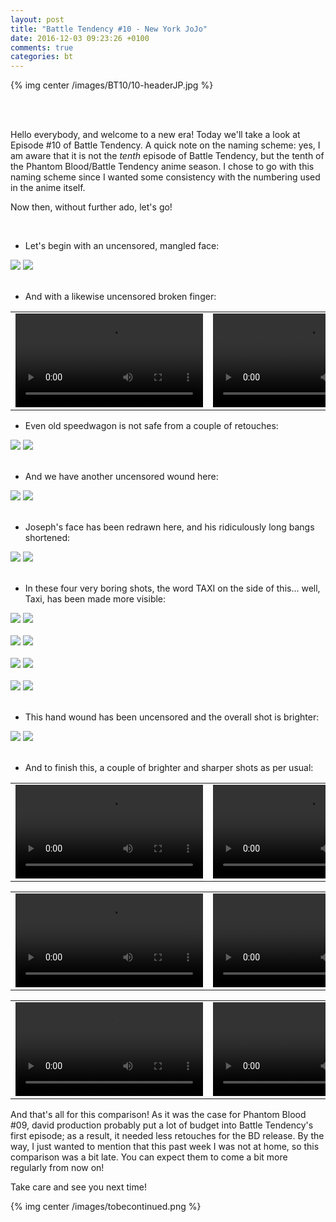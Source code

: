```yaml
---
layout: post
title: "Battle Tendency #10 - New York JoJo"
date: 2016-12-03 09:23:26 +0100
comments: true
categories: bt
---
```


{% img center /images/BT10/10-headerJP.jpg %}
<!-- more -->

<br>
<br>

Hello everybody, and welcome to a new era! Today we'll take a look at Episode #10 of Battle Tendency. A quick note on the naming scheme: yes, I am aware that it is not the *tenth* episode of Battle Tendency, but the tenth of the Phantom Blood/Battle Tendency anime season. I chose to go with this naming scheme since I wanted some consistency with the numbering used in the anime itself.

Now then, without further ado, let's go!

<br>

- Let's begin with an uncensored, mangled face:

<div id="container1" class="twentytwenty-container">
 <img src="/images/BT10/tv-06490.jpg" />
 <img src="/images/BT10/bd-06490.jpg" />
</div>

<br>

- And with a likewise uncensored broken finger:

<table width="100%">
<tr>
<td align="left" valign="top" width="50%">
<video class='center' nocontrols loop preload='auto'>
  <source src=/videos/BT10/TV%201%20-%20cokefinger.webm type='video/webm; codecs="vp8, vorbis"'>
</video>
</td>
<td align="left" valign="top" width="50%">
<video class='center' nocontrols loop preload='auto'>
  <source src=/videos/BT10/BD%201%20-%20cokefinger.webm type='video/webm; codecs="vp8, vorbis"'>
</video>
</td>
</tr>
</table>

- Even old speedwagon is not safe from a couple of retouches:

<div id="container1" class="twentytwenty-container">
 <img src="/images/BT10/tv-11900.jpg" />
 <img src="/images/BT10/bd-11900.jpg" />
</div>

<br>

- And we have another uncensored wound here:

<div id="container1" class="twentytwenty-container">
 <img src="/images/BT10/tv-14190.jpg" />
 <img src="/images/BT10/bd-14190.jpg" />
</div>

<br>

- Joseph's face has been redrawn here, and his ridiculously long bangs shortened:

<div id="container1" class="twentytwenty-container">
 <img src="/images/BT10/tv-16970.jpg" />
 <img src="/images/BT10/bd-16970.jpg" />
</div>

<br>

- In these four very boring shots, the word TAXI on the side of this... well, Taxi, has been made more visible:

<div id="container1" class="twentytwenty-container">
 <img src="/images/BT10/tv-17700.jpg" />
 <img src="/images/BT10/bd-17700.jpg" />
</div>

<br>

<div id="container1" class="twentytwenty-container">
 <img src="/images/BT10/tv-18260.jpg" />
 <img src="/images/BT10/bd-18260.jpg" />
</div>

<br>

<div id="container1" class="twentytwenty-container">
 <img src="/images/BT10/tv-19325.jpg" />
 <img src="/images/BT10/bd-19325.jpg" />
</div>

<br>

<div id="container1" class="twentytwenty-container">
 <img src="/images/BT10/tv-19800.jpg" />
 <img src="/images/BT10/bd-19800.jpg" />
</div>

<br>

- This hand wound has been uncensored and the overall shot is brighter:

<div id="container1" class="twentytwenty-container">
 <img src="/images/BT10/tv-24130.jpg" />
 <img src="/images/BT10/bd-24130.jpg" />
</div>

<br>

- And to finish this, a couple of brighter and sharper shots as per usual:

<table width="100%">
<tr>
<td align="left" valign="top" width="50%">
<video class='center' nocontrols loop preload='auto'>
  <source src=/videos/BT10/TV%202%20-%20tommygun.webm type='video/webm; codecs="vp8, vorbis"'>
</video>
</td>
<td align="left" valign="top" width="50%">
<video class='center' nocontrols loop preload='auto'>
  <source src=/videos/BT10/BD%202%20-%20tommygun.webm type='video/webm; codecs="vp8, vorbis"'>
</video>
</td>
</tr>
</table>

<table width="100%">
<tr>
<td align="left" valign="top" width="50%">
<video class='center' nocontrols loop preload='auto'>
  <source src=/videos/BT10/TV%203%20-%20joseph%20pan%201.webm type='video/webm; codecs="vp8, vorbis"'>
</video>
</td>
<td align="left" valign="top" width="50%">
<video class='center' nocontrols loop preload='auto'>
  <source src=/videos/BT10/BD%203%20-%20joseph%20pan%201.webm type='video/webm; codecs="vp8, vorbis"'>
</video>
</td>
</tr>
</table>

<table width="100%">
<tr>
<td align="left" valign="top" width="50%">
<video class='center' nocontrols loop preload='auto'>
  <source src=/videos/BT10/TV%204%20-%20joseph%20pan%202.webm type='video/webm; codecs="vp8, vorbis"'>
</video>
</td>
<td align="left" valign="top" width="50%">
<video class='center' nocontrols loop preload='auto'>
  <source src=/videos/BT10/BD%204%20-%20joseph%20pan%202.webm type='video/webm; codecs="vp8, vorbis"'>
</video>
</td>
</tr>
</table>

And that's all for this comparison! As it was the case for Phantom Blood #09, david production probably put a lot of budget into Battle Tendency's first episode; as a result, it needed less retouches for the BD release. By the way, I just wanted to mention that this past week I was not at home, so this comparison was a bit late. You can expect them to come a bit more regularly from now on!

Take care and see you next time!

{% img center /images/tobecontinued.png %}
